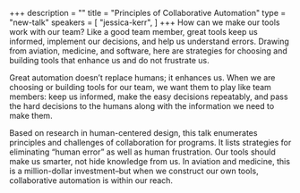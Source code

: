 +++
description = ""
title = "Principles of Collaborative Automation"
type = "new-talk"
speakers = [
        "jessica-kerr",
]
+++
How can we make our tools work with our team? Like a good team member, great tools keep us informed, implement our decisions, and help us understand errors. Drawing from aviation, medicine, and software, here are strategies for choosing and building tools that enhance us and do not frustrate us.

Great automation doesn’t replace humans; it enhances us. When we are choosing or building tools for our team, we want them to play like team members: keep us informed, make the easy decisions repeatably, and pass the hard decisions to the humans along with the information we need to make them.

Based on research in human-centered design, this talk enumerates principles and challenges of collaboration for programs. It lists strategies for eliminating “human error” as well as human frustration. Our tools should make us smarter, not hide knowledge from us. In aviation and medicine, this is a million-dollar investment–but when we construct our own tools, collaborative automation is within our reach.